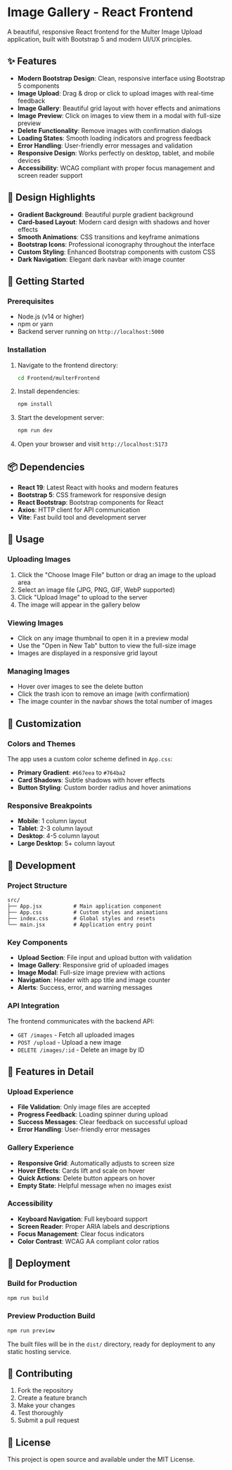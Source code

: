 # Image Gallery - React Frontend

A beautiful, responsive React frontend for the Multer Image Upload application, built with Bootstrap 5 and modern UI/UX principles.

## ✨ Features

- **Modern Bootstrap Design**: Clean, responsive interface using Bootstrap 5 components
- **Image Upload**: Drag & drop or click to upload images with real-time feedback
- **Image Gallery**: Beautiful grid layout with hover effects and animations
- **Image Preview**: Click on images to view them in a modal with full-size preview
- **Delete Functionality**: Remove images with confirmation dialogs
- **Loading States**: Smooth loading indicators and progress feedback
- **Error Handling**: User-friendly error messages and validation
- **Responsive Design**: Works perfectly on desktop, tablet, and mobile devices
- **Accessibility**: WCAG compliant with proper focus management and screen reader support

## 🎨 Design Highlights

- **Gradient Background**: Beautiful purple gradient background
- **Card-based Layout**: Modern card design with shadows and hover effects
- **Smooth Animations**: CSS transitions and keyframe animations
- **Bootstrap Icons**: Professional iconography throughout the interface
- **Custom Styling**: Enhanced Bootstrap components with custom CSS
- **Dark Navigation**: Elegant dark navbar with image counter

## 🚀 Getting Started

### Prerequisites

- Node.js (v14 or higher)
- npm or yarn
- Backend server running on `http://localhost:5000`

### Installation

1. Navigate to the frontend directory:
   ```bash
   cd Frontend/multerFrontend
   ```

2. Install dependencies:
   ```bash
   npm install
   ```

3. Start the development server:
   ```bash
   npm run dev
   ```

4. Open your browser and visit `http://localhost:5173`

## 📦 Dependencies

- **React 19**: Latest React with hooks and modern features
- **Bootstrap 5**: CSS framework for responsive design
- **React Bootstrap**: Bootstrap components for React
- **Axios**: HTTP client for API communication
- **Vite**: Fast build tool and development server

## 🎯 Usage

### Uploading Images

1. Click the "Choose Image File" button or drag an image to the upload area
2. Select an image file (JPG, PNG, GIF, WebP supported)
3. Click "Upload Image" to upload to the server
4. The image will appear in the gallery below

### Viewing Images

- Click on any image thumbnail to open it in a preview modal
- Use the "Open in New Tab" button to view the full-size image
- Images are displayed in a responsive grid layout

### Managing Images

- Hover over images to see the delete button
- Click the trash icon to remove an image (with confirmation)
- The image counter in the navbar shows the total number of images

## 🎨 Customization

### Colors and Themes

The app uses a custom color scheme defined in `App.css`:

- **Primary Gradient**: `#667eea` to `#764ba2`
- **Card Shadows**: Subtle shadows with hover effects
- **Button Styling**: Custom border radius and hover animations

### Responsive Breakpoints

- **Mobile**: 1 column layout
- **Tablet**: 2-3 column layout
- **Desktop**: 4-5 column layout
- **Large Desktop**: 5+ column layout

## 🔧 Development

### Project Structure

```
src/
├── App.jsx          # Main application component
├── App.css          # Custom styles and animations
├── index.css        # Global styles and resets
└── main.jsx         # Application entry point
```

### Key Components

- **Upload Section**: File input and upload button with validation
- **Image Gallery**: Responsive grid of uploaded images
- **Image Modal**: Full-size image preview with actions
- **Navigation**: Header with app title and image counter
- **Alerts**: Success, error, and warning messages

### API Integration

The frontend communicates with the backend API:

- `GET /images` - Fetch all uploaded images
- `POST /upload` - Upload a new image
- `DELETE /images/:id` - Delete an image by ID

## 🎉 Features in Detail

### Upload Experience

- **File Validation**: Only image files are accepted
- **Progress Feedback**: Loading spinner during upload
- **Success Messages**: Clear feedback on successful upload
- **Error Handling**: User-friendly error messages

### Gallery Experience

- **Responsive Grid**: Automatically adjusts to screen size
- **Hover Effects**: Cards lift and scale on hover
- **Quick Actions**: Delete button appears on hover
- **Empty State**: Helpful message when no images exist

### Accessibility

- **Keyboard Navigation**: Full keyboard support
- **Screen Reader**: Proper ARIA labels and descriptions
- **Focus Management**: Clear focus indicators
- **Color Contrast**: WCAG AA compliant color ratios

## 🚀 Deployment

### Build for Production

```bash
npm run build
```

### Preview Production Build

```bash
npm run preview
```

The built files will be in the `dist/` directory, ready for deployment to any static hosting service.

## 🤝 Contributing

1. Fork the repository
2. Create a feature branch
3. Make your changes
4. Test thoroughly
5. Submit a pull request

## 📄 License

This project is open source and available under the MIT License.
